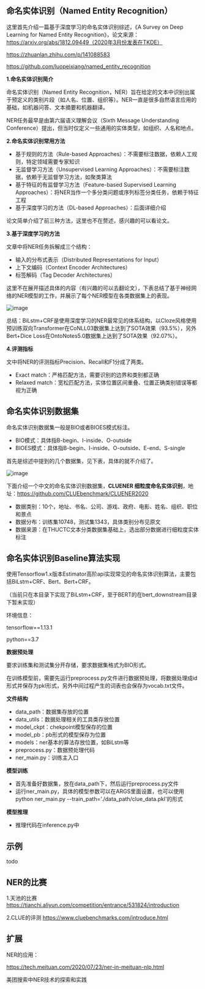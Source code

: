 ## 命名实体识别（Named Entity Recognition）

这里首先介绍一篇基于深度学习的命名实体识别综述，《A Survey on Deep Learning for Named Entity Recognition》，论文来源：https://arxiv.org/abs/1812.09449（2020年3月份发表在TKDE）

https://zhuanlan.zhihu.com/p/141088583

https://github.com/luopeixiang/named_entity_recognition

**1.命名实体识别简介**

命名实体识别（Named Entity Recognition，NER）旨在给定的文本中识别出属于预定义的类别片段（如人名、位置、组织等）。NER一直是很多自然语言应用的基础，如机器问答、文本摘要和机器翻译。

NER任务最早是由第六届语义理解会议（Sixth Message Understanding Conference）提出，但当时仅定义一些通用的实体类型，如组织、人名和地点。

**2.命名实体识别常用方法**

- 基于规则的方法（Rule-based Approaches）：不需要标注数据，依赖人工规则，特定领域需要专家知识
- 无监督学习方法（Unsupervised Learning Approaches）：不需要标注数据，依赖于无监督学习方法，如聚类算法
- 基于特征的有监督学习方法（Feature-based Supervised Learning Approaches）：将NER当作一个多分类问题或序列标签分类任务，依赖于特征工程
- 基于深度学习的方法（DL-based Approaches）：后面详细介绍

论文简单介绍了前三种方法，这里也不在赘述，感兴趣的可以看论文。

**3.基于深度学习的方法**

文章中将NER任务拆解成三个结构：

- 输入的分布式表示（Distributed Representations for Input）
- 上下文编码（Context Encoder Architectures）
- 标签解码（Tag Decoder Architectures）

这里不在展开描述具体的内容（有兴趣的可以去翻论文），下表总结了基于神经网络的NER模型的工作，并展示了每个NER模型在各类数据集上的表现。

![image](https://github.com/xudongMk/AwesomeNLPBaseline/blob/main/named_entity_recognition/pics/%E5%91%BD%E5%90%8D%E5%AE%9E%E4%BD%93%E8%AF%86%E5%88%AB%E7%9A%84%E6%A8%A1%E5%9E%8B%E6%80%BB%E7%BB%93%E5%9B%BE.png)

总结：BiLstm+CRF是使用深度学习的NER最常见的体系结构，以Cloze风格使用预训练双向Transformer在CoNLL03数据集上达到了SOTA效果（93.5%），另外Bert+Dice Loss在OntoNotes5.0数据集上达到了SOTA效果（92.07%）。

**4.评测指标**

文中将NER的评测指标Precision、Recall和F1分成了两类。

- Exact match：严格匹配方法，需要识别的边界和类别都正确
- Relaxed match：宽松匹配方法，实体位置区间重叠、位置正确类别错误等都视为正确



## 命名实体识别数据集

命名实体识别数据集一般是BIO或者BIOES模式标注。

- BIO模式：具体指B-begin、I-inside、O-outside
- BIOES模式：具体指B-begin、I-inside、O-outside、E-end、S-single

首先是综述中提到的几个数据集，见下表，具体的就不介绍了。

![image](https://github.com/xudongMk/AwesomeNLPBaseline/blob/main/named_entity_recognition/pics/%E5%91%BD%E5%90%8D%E5%AE%9E%E4%BD%93%E8%AF%86%E5%88%AB%E6%95%B0%E6%8D%AE%E5%9B%BE.png)



下面介绍一个中文的命名实体识别数据集，**CLUENER 细粒度命名实体识别**，地址：https://github.com/CLUEbenchmark/CLUENER2020

- 数据类别：10个，地址、书名、公司、游戏、政府、电影、姓名、组织、职位和景点
- 数据分布：训练集10748，测试集1343，具体类别分布见原文
- 数据来源：在THUCTC文本分类数据集基础上，选出部分数据进行细粒度实体标注



## 命名实体识别Baseline算法实现

使用Tensorflow1.x版本Estimator高阶api实现常见的命名实体识别算法，主要包括BiLstm+CRF、Bert、Bert+CRF。

（当前只在本目录下实现了BiLstm+CRF，至于BERT的在bert_downstream目录下暂未实现）

环境信息：

tensorflow==1.13.1

python==3.7

**数据预处理**

要求训练集和测试集分开存储，要求数据集格式为BIO形式。

在训练模型前，需要先运行preprocess.py文件进行数据预处理，将数据处理成id形式并保存为pkl形式，另外中间过程产生的词表也会保存为vocab.txt文件。

**文件结构**

- data_path：数据集存放的位置
- data_utils：数据处理相关的工具类存放位置
- model_ckpt：chekpoint模型保存的位置
- model_pb：pb形式的模型保存为位置
- models：ner基本的算法存放位置，如BiLstm等
- preprocess.py：数据预处理代码
- ner_main.py：训练主入口

**模型训练**

- 首先准备好数据集，放在data_path下，然后运行preprocess.py文件
- 运行ner_main.py，具体的模型参数可以在ARGS里面设置，也可以使用python ner_main.py --train_path='./data_path/clue_data.pkl'的形式

**模型推理**

- 推理代码在inference.py中



## 示例

todo



## NER的比赛

1.天池的比赛 https://tianchi.aliyun.com/competition/entrance/531824/introduction

2.CLUE的评测 https://www.cluebenchmarks.com/introduce.html



## 扩展

NER的应用：

https://tech.meituan.com/2020/07/23/ner-in-meituan-nlp.html

美团搜索中NER技术的探索和实践
